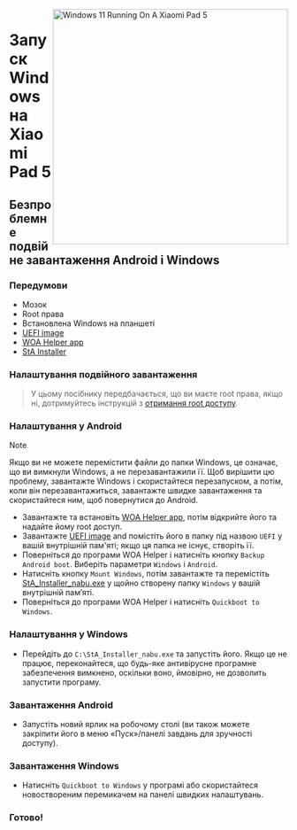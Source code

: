 <img align="right" src="https://raw.githubusercontent.com/erdilS/Port-Windows-11-Xiaomi-Pad-5/main/nabu.png" width="425" alt="Windows 11 Running On A Xiaomi Pad 5">

# Запуск Windows на Xiaomi Pad 5

## Безпроблемне подвійне завантаження Android і Windows 

### Передумови 
- Мозок 
- Root права 
- Встановлена Windows на планшеті
- [UEFI image](https://github.com/erdilS/Port-Windows-11-Xiaomi-Pad-5/releases/download/UEFI/uefi-v3.img)
- [WOA Helper app](https://github.com/erdilS/Port-Windows-11-Xiaomi-Pad-5/releases/download/dualboot/woahelper.apk)
- [StA Installer](https://github.com/erdilS/Port-Windows-11-Xiaomi-Pad-5/releases/download/dualboot/StA_Installer_nabu.exe)

### Налаштування подвійного завантаження  
> У цьому посібнику передбачається, що ви маєте root права, якщо ні, дотримуйтесь інструкцій з [отримання root доступу](2-rootguide-uk.md).

### Налаштування у Android
> [!NOTE]
> Якщо ви не можете перемістити файли до папки Windows, це означає, що ви вимкнули Windows, а не перезавантажили її. Щоб вирішити цю проблему, завантажте Windows і скористайтеся перезапуском, а потім, коли він перезавантажиться, завантажте швидке завантаження та скористайтеся ним, щоб повернутися до Android. 
- Завантажте та встановіть [WOA Helper app](https://github.com/erdilS/Port-Windows-11-Xiaomi-Pad-5/releases/download/dualboot/woahelper.apk), потім відкрийте його та надайте йому root доступ.
- Завантажте [UEFI image](https://github.com/erdilS/Port-Windows-11-Xiaomi-Pad-5/releases/download/UEFI/uefi-v3.img) and помістіть його в папку під назвою `UEFI` у вашій внутрішній пам'яті; якщо ця папка не існує, створіть її.
- Поверніться до програми WOA Helper і натисніть кнопку `Backup Android boot`. Виберіть параметри `Windows` і `Android`.
- Натисніть кнопку `Mount Windows`, потім завантажте та перемістіть [StA_Installer_nabu.exe](https://github.com/erdilS/Port-Windows-11-Xiaomi-Pad-5/releases/download/dualboot/StA_Installer_nabu.exe) у щойно створену папку `Windows` у вашій внутрішній пам’яті. 
- Поверніться до програми WOA Helper і натисніть `Quickboot to Windows`.

### Налаштування у Windows
- Перейдіть до `C:\StA_Installer_nabu.exe` та запустіть його. Якщо це не працює, переконайтеся, що будь-яке антивірусне програмне забезпечення вимкнено, оскільки воно, ймовірно, не дозволить запустити програму. 

### Завантаження Android 
- Запустіть новий ярлик на робочому столі (ви також можете закріпити його в меню «Пуск»/панелі завдань для зручності доступу).

### Завантаження Windows
- Натисніть `Quickboot to Windows` у програмі або скористайтеся новоствореним перемикачем на панелі швидких налаштувань.
  
### Готово!
